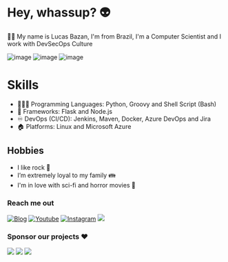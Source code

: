 # Hey, whassup? 👽
🙋‍♂️ My name is Lucas Bazan, I'm from Brazil, I'm a Computer Scientist and I work with DevSecOps Culture

![image](https://github-readme-stats.vercel.app/api?username=lucasbazan) ![image](https://github-readme-stats.vercel.app/api/top-langs/?username=lucasbazan) ![image](https://github-readme-streak-stats.herokuapp.com/?user=lucasbazan)

# Skills
 - 👨🏻‍💻 Programming Languages:  Python, Groovy and Shell Script (Bash)
 - 🧰 Frameworks: Flask and Node.js
 - ♾️ DevOps (CI/CD): Jenkins, Maven, Docker, Azure DevOps and Jira
 - 🏠 Platforms: Linux and Microsoft Azure

## Hobbies
 - I like rock 🤘
 - I’m extremely loyal to my family 👪
 - I'm in love with sci-fi and horror movies 🎥

### Reach me out
[![Blog](https://img.shields.io/website?label=lucasbazan.com&style=for-the-badge&url=https://lucasbazan.com)](https://lucasbazan.com) [![Youtube](https://img.shields.io/badge/YouTube-FF0000?style=for-the-badge&logo=youtube&logoColor=white)](https://youtube.com/c/BazanYT) [![Instagram](https://img.shields.io/badge/Instagram-E4405F?style=for-the-badge&logo=instagram&logoColor=white)](https://instagram.com/luc.bazan) <a href="https://www.linkedin.com/in/lucasbazan" target="_blank"><img src="https://img.shields.io/badge/-LinkedIn-%230077B5?style=for-the-badge&logo=linkedin&logoColor=white" target="_blank"></a> 

### Sponsor our projects ❤️
<a href="https://www.paypal.com/donate/?hosted_button_id=HSLV564ML9UNL" target="_blank"><img src="https://img.shields.io/badge/PayPal-00457C?style=for-the-badge&logo=paypal&logoColor=white"></a> <a href="https://ko-fi.com/lucasbazan" target="_blank"><img src="https://img.shields.io/badge/Ko--fi-F16061?style=for-the-badge&logo=ko-fi&logoColor=white"></a> <a href="https://www.buymeacoffee.com/lucasbazan" target="_blank"><img src="https://img.shields.io/badge/Buy_Me_A_Coffee-FFDD00?style=for-the-badge&logo=buy-me-a-coffee&logoColor=black"></a>
